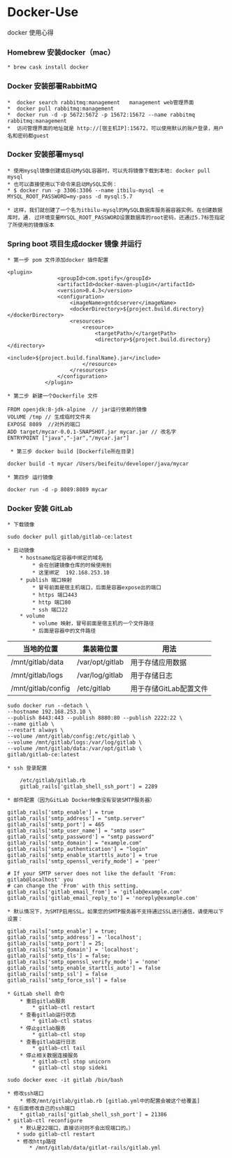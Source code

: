 # Docker-Use
docker 使用心得

### Homebrew 安装docker（mac）
    * brew cask install docker
###  Docker 安装部署RabbitMQ
    *  docker search rabbitmq:management   management web管理界面
    *  docker pull rabbitmq:management
    *  docker run -d -p 5672:5672 -p 15672:15672 --name rabbitmq rabbitmq:management
    *  访问管理界面的地址就是 http://[宿主机IP]:15672，可以使用默认的账户登录，用户名和密码都guest

### Docker 安装部署mysql
    * 使用mysql镜像创建或启动MySQL容器时，可以先将镜像下载到本地: docker pull mysql 
    * 也可以直接使用以下命令来启动MySQL实例： 
    * $ docker run -p 3306:3306 --name itbilu-mysql -e MYSQL_ROOT_PASSWORD=my-pass -d mysql:5.7
    
    * 这样，我们就创建了一个名为itbilu-mysql的MySQL数据库服务器容器实例。在创建数据库时，通. 过环境变量MYSQL_ROOT_PASSWORD设置数据库的root密码，还通过5.7标签指定了所使用的镜像版本

### Spring boot 项目生成docker 镜像 并运行
    * 第一步 pom 文件添加docker 插件配置
```pom
<plugin>
                <groupId>com.spotify</groupId>
                <artifactId>docker-maven-plugin</artifactId>
                <version>0.4.3</version>
                <configuration>
                    <imageName>gntdcserver</imageName>
                    <dockerDirectory>${project.build.directory}</dockerDirectory>
                    <resources>
                        <resource>
                            <targetPath>/</targetPath>
                            <directory>${project.build.directory}</directory>
                            <include>${project.build.finalName}.jar</include>
                        </resource>
                    </resources>
                </configuration>
            </plugin>
```
    * 第二步 新建一个Dockerfile 文件 
```docker
FROM openjdk:8-jdk-alpine  // jar运行依赖的镜像 
VOLUME /tmp // 生成临时文件夹
EXPOSE 8089  //对外的端口
ADD target/mycar-0.0.1-SNAPSHOT.jar mycar.jar // 改名字
ENTRYPOINT ["java","-jar","/mycar.jar"]
```
     * 第三步 docker build [Dockerfile所在目录]
```file
docker build -t mycar /Users/beifeitu/developer/java/mycar
```
    * 第四步 运行镜像
``` run 
docker run -d -p 8089:8089 mycar
```
### Docker 安装 GitLab
    * 下载镜像
 ```pull 
 sudo docker pull gitlab/gitlab-ce:latest
 ```
    * 启动镜像
        * hostname指定容器中绑定的域名
            * 会在创建镜像仓库的时候使用到
            * 这里绑定  192.168.253.10
        * publish 端口映射
            * 冒号前面是宿主机端口，后面是容器expose出的端口
            * https 端口443
            * http 端口80
            * ssh 端口22
        * volume
            * volume 映射，冒号前面是宿主机的一个文件路径
            * 后面是容器中的文件路径
             
| 当地的位置 | <span class="Apple-tab-span" style="white-space:pre"></span>集装箱位置 | <span class="Apple-tab-span" style="white-space:pre"></span>用法 |
| --- | --- | --- |
| /mnt/gitlab/data | /var/opt/gitlab | 用于存储应用数据 |
| /mnt/gitlab/logs | /var/log/gitlab  | 用于存储日志  |
| /mnt/gitlab/config | /etc/gitlab | 用于存储GitLab配置文件
            
``` run 
sudo docker run --detach \
--hostname 192.168.253.10 \
--publish 8443:443 --publish 8880:80 --publish 2222:22 \
--name gitlab \
--restart always \
--volume /mnt/gitlab/config:/etc/gitlab \
--volume /mnt/gitlab/logs:/var/log/gitlab \
--volume /mnt/gitlab/data:/var/opt/gitlab \
gitlab/gitlab-ce:latest
```
    * ssh 登录配置 
``` config
    /etc/gitlab/gitlab.rb
    gitlab_rails['gitlab_shell_ssh_port'] = 2289
```
    * 邮件配置（因为GitLab Docker映像没有安装SMTP服务器）  
``` smtp
gitlab_rails['smtp_enable'] = true
gitlab_rails['smtp_address'] = "smtp.server"
gitlab_rails['smtp_port'] = 465
gitlab_rails['smtp_user_name'] = "smtp user"
gitlab_rails['smtp_password'] = "smtp password"
gitlab_rails['smtp_domain'] = "example.com"
gitlab_rails['smtp_authentication'] = "login"
gitlab_rails['smtp_enable_starttls_auto'] = true
gitlab_rails['smtp_openssl_verify_mode'] = 'peer'

# If your SMTP server does not like the default 'From: gitlab@localhost' you
# can change the 'From' with this setting.
gitlab_rails['gitlab_email_from'] = 'gitlab@example.com'
gitlab_rails['gitlab_email_reply_to'] = 'noreply@example.com'
```
    * 默认情况下，为SMTP启用SSL。如果您的SMTP服务器不支持通过SSL进行通信，请使用以下设置：
```
gitlab_rails['smtp_enable'] = true;
gitlab_rails['smtp_address'] = 'localhost';
gitlab_rails['smtp_port'] = 25;
gitlab_rails['smtp_domain'] = 'localhost';
gitlab_rails['smtp_tls'] = false;
gitlab_rails['smtp_openssl_verify_mode'] = 'none'
gitlab_rails['smtp_enable_starttls_auto'] = false
gitlab_rails['smtp_ssl'] = false
gitlab_rails['smtp_force_ssl'] = false
```
    * GitLab shell 命令
        * 重启gitlab服务
            * gitlab-ctl restart
        * 查看gitlab运行状态
            * gitlab-ctl status
        * 停止gitlab服务
            * gitlab-ctl stop
        * 查看gitlab运行日志
            * gitlab-ctl tail
        * 停止相关数据连接服务
            * gitlab-ctl stop unicorn
            * gitlab-ctl stop sideki
```shell
sudo docker exec -it gitlab /bin/bash
``` 
    * 修改ssh端口 
        * 修改/mnt/gitlab/gitlab.rb [gitlab.yml中的配置会被这个给覆盖]
    * 在后面修改自己的ssh端口
        * gitlab_rails['gitlab_shell_ssh_port'] = 21386
    * gitlab-ctl reconfigure
        * 默认是22端口，直接访问则不会出现端口的。）
       * sudo gitlab-ctl restart
       * 修改http路径
           * /mnt/gitlab/data/gitlat-rails/gitlab.yml
